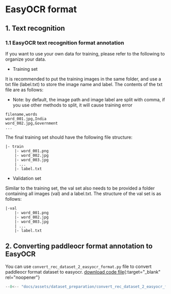 # EasyOCR format


## 1. Text recognition

### 1.1 EasyOCR text recognition format annotation

If you want to use your own data for training, please refer to the following to organize your data.

- Training set

It is recommended to put the training images in the same folder, and use a txt file (label.txt) to store the image name and label. The contents of the txt file are as follows:

* Note: by default, the image path and image label are split with comma, if you use other methods to split, it will cause training error

```
filename,words
word_001.jpg,India
word_002.jpg,Government
...
```

The final training set should have the following file structure:

```
|- train
    |- word_001.png
    |- word_002.jpg
    |- word_003.jpg
    | ...
    |- label.txt
```

- Validation set

Similar to the training set, the val set also needs to be provided a folder containing all images (val) and a label.txt. The structure of the val set is as follows:

```
|-val
    |- word_001.png
    |- word_002.jpg
    |- word_003.jpg
    | ...
    |- label.txt
```

## 2. Converting paddleocr format annotation to EasyOCR

  You can use `convert_rec_dataset_2_easyocr_format.py` file to convert paddleocr format dataset to easyocr. [download code file](../assets/dataset_preparation/convert_rec_dataset_2_easyocr_format.py "download"){:target="_blank" rel="noopener"}


```python title="convert_rec_dataset_2_easyocr_format.py"
--8<-- "docs/assets/dataset_preparation/convert_rec_dataset_2_easyocr_format.py"
```
